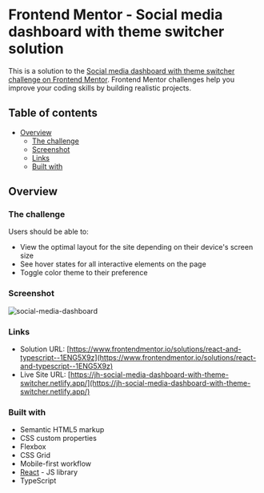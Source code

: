 # Frontend Mentor - Social media dashboard with theme switcher solution

This is a solution to the [Social media dashboard with theme switcher challenge on Frontend Mentor](https://www.frontendmentor.io/challenges/social-media-dashboard-with-theme-switcher-6oY8ozp_H). Frontend Mentor challenges help you improve your coding skills by building realistic projects. 

## Table of contents

- [Overview](#overview)
  - [The challenge](#the-challenge)
  - [Screenshot](#screenshot)
  - [Links](#links)
  - [Built with](#built-with)

## Overview

### The challenge

Users should be able to:

- View the optimal layout for the site depending on their device's screen size
- See hover states for all interactive elements on the page
- Toggle color theme to their preference

### Screenshot

![social-media-dashboard](https://user-images.githubusercontent.com/19678167/133501634-e5b1cb09-83c4-4e24-9b35-4bc422c79e5d.png)

### Links

- Solution URL: [https://www.frontendmentor.io/solutions/react-and-typescript--1ENG5X9z](https://www.frontendmentor.io/solutions/react-and-typescript--1ENG5X9z)
- Live Site URL: [https://jh-social-media-dashboard-with-theme-switcher.netlify.app/](https://jh-social-media-dashboard-with-theme-switcher.netlify.app/)

### Built with

- Semantic HTML5 markup
- CSS custom properties
- Flexbox
- CSS Grid
- Mobile-first workflow
- [React](https://reactjs.org/) - JS library
- TypeScript

